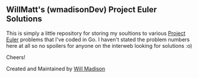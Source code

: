 WillMatt's (wmadisonDev) Project Euler Solutions
------------------------------------------------

This is simply a little repository for storing my soultions to various [Project Euler](http://projecteuler.net) problems that I've coded in Go. I haven't stated the problem numbers here at all so no spoilers for anyone on the interweb looking for solutions :o)

Cheers!

Created and Maintained by [Will Madison](http://twitter.com/iamwillmadison)
